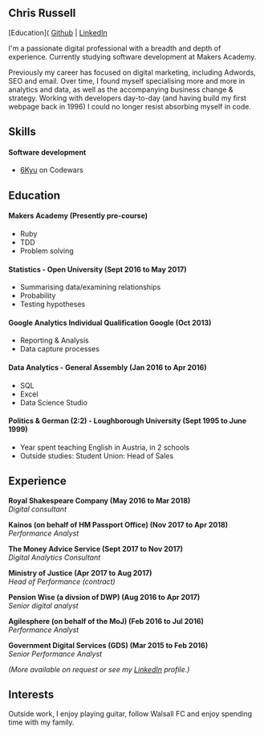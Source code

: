 ## Chris Russell

[Education]( [Github](http://www.github.com/chrisrusselldigital) | [LinkedIn](http://www.linkedin.com/in/chrisrussell1/)

I'm a passionate digital professional with a breadth and depth of experience. Currently studying software development at Makers Academy. 

Previously my career has focused on digital marketing, including Adwords, SEO and email. Over time, I found myself specialising more and more in analytics and data, as well as the accompanying business change & strategy. Working with developers day-to-day (and having build my first webpage back in 1996) I could no longer resist absorbing myself in code.

## Skills

#### Software development

- [6Kyu](https://www.codewars.com/users/chrisrusselldigital) on Codewars


## Education

#### Makers Academy (Presently pre-course)

- Ruby
- TDD
- Problem solving


#### Statistics - Open University (Sept 2016 to May 2017)

- Summarising data/examining relationships
- Probability
- Testing hypotheses

#### Google Analytics Individual Qualification Google (Oct 2013)
- Reporting & Analysis
- Data capture processes

#### Data Analytics - General Assembly (Jan 2016 to Apr 2016)
- SQL
- Excel
- Data Science Studio

#### Politics & German (2:2) - Loughborough University (Sept 1995 to June 1999)
- Year spent teaching English in Austria, in 2 schools
- Outside studies: Student Union: Head of Sales

## Experience

**Royal Shakespeare Company (May 2016 to Mar 2018)**</br>
*Digital consultant*

**Kainos (on behalf of HM Passport Office) (Nov 2017 to Apr 2018)**</br>
*Performance Analyst*

**The Money Advice Service (Sept 2017 to Nov 2017)**</br>
*Digital Analytics Consultant*

**Ministry of Justice (Apr 2017 to Aug 2017)**</br>
*Head of Performance (contract)*

**Pension Wise (a divsion of DWP) (Aug 2016 to Apr 2017)**</br>
*Senior digital analyst*

**Agilesphere (on behalf of the MoJ) (Feb 2016 to Jul 2016)**</br>
*Performance Analyst*

**Government Digital Services (GDS) (Mar 2015 to Feb 2016)**</br>
*Senior Performance Analyst*

_(More available on request or see my [LinkedIn](http://www.linkedin.com/in/chrisrussell1/) profile.)_

## Interests
Outside work, I enjoy playing guitar, follow Walsall FC and enjoy spending time with my family. 
